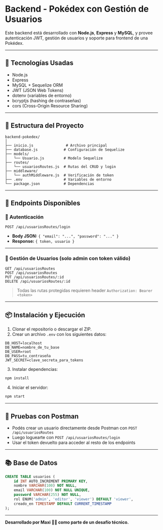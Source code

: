 # Backend - Pokédex con Gestión de Usuarios

Este backend está desarrollado con **Node.js**, **Express** y **MySQL**, y provee autenticación JWT, gestión de usuarios y soporte para frontend de una Pokédex.

---

## 🔧 Tecnologías Usadas

- Node.js
- Express
- MySQL + Sequelize ORM
- JWT (JSON Web Tokens)
- dotenv (variables de entorno)
- bcryptjs (hashing de contraseñas)
- cors (Cross-Origin Resource Sharing)

---

## 📁 Estructura del Proyecto

```
backend-pokedex/
│
├── inicio.js               # Archivo principal
├── database.js            # Configuración de Sequelize
├── models/
│   └── Usuario.js         # Modelo Sequelize
├── routes/
│   └── usuariosRoutes.js  # Rutas del CRUD y login
├── middleware/
│   └── authMiddleware.js  # Verificación de token
├── .env                   # Variables de entorno
└── package.json           # Dependencias
```

---

## 📌 Endpoints Disponibles

### 🔐 Autenticación

`POST /api/usuariosRoutes/login`  
- **Body JSON:** `{ "email": "...", "password": "..." }`
- **Response:** `{ token, usuario }`

---

### 👥 Gestión de Usuarios (solo admin con token válido)

`GET /api/usuariosRoutes`  
`POST /api/usuariosRoutes`  
`PUT /api/usuariosRoutes/:id`  
`DELETE /api/usuariosRoutes/:id`

> Todas las rutas protegidas requieren header `Authorization: Bearer <token>`

---

## 📦 Instalación y Ejecución

1. Clonar el repositorio o descargar el ZIP.
2. Crear un archivo `.env` con los siguientes datos:

```env
DB_HOST=localhost
DB_NAME=nombre_de_tu_base
DB_USER=root
DB_PASS=tu_contraseña
JWT_SECRET=clave_secreta_para_tokens
```

3. Instalar dependencias:

```bash
npm install
```

4. Iniciar el servidor:

```bash
npm start
```

---

## 🧪 Pruebas con Postman

- Podés crear un usuario directamente desde Postman con `POST /api/usuariosRoutes`
- Luego loguearte con `POST /api/usuariosRoutes/login`
- Usar el token devuelto para acceder al resto de los endpoints

---

## 📚 Base de Datos

```sql
CREATE TABLE usuarios (
    id INT AUTO_INCREMENT PRIMARY KEY,
    nombre VARCHAR(100) NOT NULL,
    email VARCHAR(100) NOT NULL UNIQUE,
    password VARCHAR(255) NOT NULL,
    rol ENUM('admin', 'editor', 'viewer') DEFAULT 'viewer',
    creado_en TIMESTAMP DEFAULT CURRENT_TIMESTAMP
);
```

---

**Desarrollado por Maxi 🧑‍💻 como parte de un desafío técnico.**
